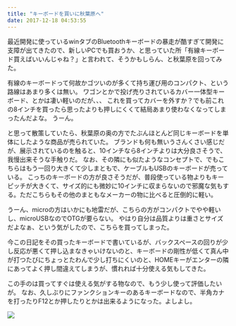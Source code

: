 ```yaml
---
title: "キーボードを買いに秋葉原へ"
date: 2017-12-18 04:53:55
---
```


最近開発に使っているwinタブのBluetoothキーボードの暴走が酷すぎて開発に支障が出てきたので、新しいPCでも買おうか、と思っていた所「有線キーボード買えばいいんじゃね？」と言われて、そうかもしらん、と秋葉原を回ってみた。

有線のキーボードって何故かゴツいのが多くて持ち運び用のコンパクト、という路線はあまり多くは無い。
ワゴンとかで投げ売りされているカバー一体型キーボード、とかは凄い軽いのだが、、、
これを買ってカバーを外すか？でも前これの8インチを買ったら思ったよりも押しにくくて結局あまり使わなくなってしまったんだよな。
うーん。

と思って散策していたら、秋葉原の奥の方でたぶんほとんど同じキーボードを単体にしたような商品が売られていた。
ブランドも何も無いうさんくさい感じだが、展示されているのを触ると、10インチなら8インチよりは大分良さそうで、我慢出来そうな手触りだ。
なお、その隣にも似たようなコンセプトで、でもこちらはもう一回り大きくて少しまともで、ケーブルもUSBのキーボードが売っている。
こっちのキーボードの方が良さそうだが、普段使っている物よりもキーピッチが大きくて、サイズ的にも微妙に10インチに収まらないので邪魔な気もする。ただこちらもその他のまともなメーカーの物に比べると圧倒的に軽い。

うーん、microの方はいかにも地雷だが、こちらの方がコンパクトでやや軽いし、microUSBなのでOTGが要らない。
やはり自分は品質よりは重さとサイズだよなぁ、という気がしたので、こちらを買ってしまった。

今この日記をその買ったキーボードで書いているが、バックスペースの回りが少し反応が悪くて押し込まなきゃいけないのと、キーボードの剛性が低くて真ん中が打つたびにちょっとたわんで少し打ちにくいのと、HOMEキーがエンターの隣にあってよく押し間違えてしまうが、慣れれば十分使える気もしてきた。

この手のは買ってすぐは使える気がする物なので、もう少し使って評価したいが。
なお、久しぶりにファンクションキーのあるキーボードなので、半角カナを打ったりF12とか押したりとかは出来るようになった。よしよし。

![](https://imgur.com/tHO1DNd.jpg)
